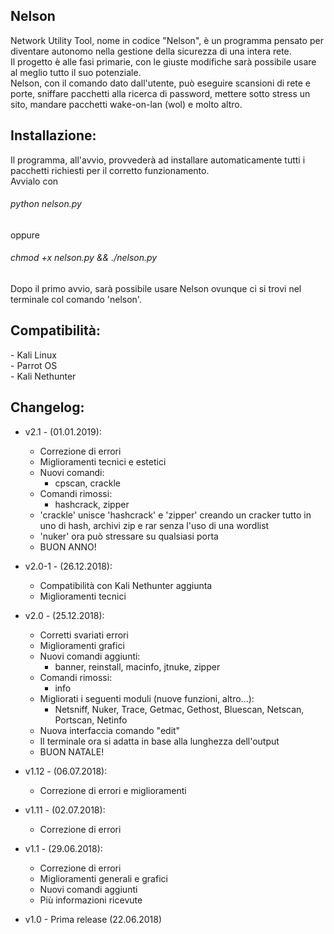<h2>Nelson</h2>
 Network Utility Tool, nome in codice "Nelson", è un programma
 pensato per diventare autonomo nella gestione della sicurezza
 di una intera rete. <br>
 Il progetto è alle fasi primarie, con le giuste modifiche sarà
 possibile usare al meglio tutto il suo potenziale. <br>
 Nelson, con il comando dato dall'utente, può eseguire scansioni
 di rete e porte, sniffare pacchetti alla ricerca di password,
 mettere sotto stress un sito, mandare pacchetti wake-on-lan
 (wol) e molto altro.

<h2>Installazione:</h2>
 Il programma, all'avvio, provvederà ad installare
 automaticamente tutti i pacchetti richiesti per il corretto
 funzionamento. <br>
 Avvialo con <br>
 <h6>python nelson.py</h6>
 oppure
 <h6>chmod +x nelson.py && ./nelson.py</h6>
 Dopo il primo avvio, sarà possibile usare Nelson ovunque ci
 si trovi nel terminale col comando 'nelson'.

<h2>Compatibilità:</h2>
- Kali Linux <br>
- Parrot OS <br>
- Kali Nethunter

<h2>Changelog:</h2>

* v2.1 - (01.01.2019):
  * Correzione di errori
  * Miglioramenti tecnici e estetici
  * Nuovi comandi:
    * cpscan, crackle
  * Comandi rimossi:
    * hashcrack, zipper
  * 'crackle' unisce 'hashcrack' e 'zipper' creando un cracker
    tutto in uno di hash, archivi zip e rar senza l'uso di una
    wordlist
  * 'nuker' ora può stressare su qualsiasi porta
  * BUON ANNO!

* v2.0-1 - (26.12.2018):
  * Compatibilità con Kali Nethunter aggiunta
  * Miglioramenti tecnici
* v2.0 - (25.12.2018):
  * Corretti svariati errori
  * Miglioramenti grafici
  * Nuovi comandi aggiunti:
    * banner, reinstall, macinfo, jtnuke, zipper
  * Comandi rimossi:
    * info
  * Migliorati i seguenti moduli (nuove funzioni, altro...):
    * Netsniff, Nuker, Trace, Getmac, Gethost, Bluescan, Netscan,
      Portscan, Netinfo
  * Nuova interfaccia comando "edit"
  * Il terminale ora si adatta in base alla lunghezza dell'output
  * BUON NATALE!
* v1.12 - (06.07.2018):
  * Correzione di errori e miglioramenti
* v1.11 - (02.07.2018):
  * Correzione di errori
* v1.1 - (29.06.2018):
  * Correzione di errori
  * Miglioramenti generali e grafici
  * Nuovi comandi aggiunti
  * Più informazioni ricevute
* v1.0 - Prima release (22.06.2018)
